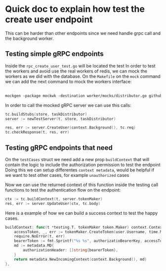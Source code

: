 <h1>Quick doc to explain how test the create user endpoint</h1>
This can be harder than other endpoints since we need handle grpc call and the background worker.
<h2>Testing simple gRPC endpoints</h2>

Inside the `rpc_create_user_test.go` will be located the test
In order to test the workers and avoid use the real workers of redis, we can mock the workers as we did with the database.
On the `Makefile` on the `mock` command we can add the next command to mock the workers interface:
<br/><br/>

```makefile
mockgen -package mockwk -destination worker/mocks/distributor.go github.com/santinofajardo/simpleBank/workers TaskDistributor
```

In order to call the mocked gRPC server we can use this calls:

```go
tc.buildStubs(store, taskDistributor)
server := newTestServer(t, store, taskDistributor)

res, err := server.CreateUser(context.Background(), tc.req)
tc.checkResponse(t, res, err)
```

<h2>Testing gRPC endpoints that need</h2>

On the `testCases` struct we need add a new prop `buildContext` that will contain the logic to include the authorization permission to test the endpoint
Doing this we can setup differentes `context metadata`, would be helpful if we want to test other cases, for example `unauthorized` cases

Now we can use the returned context of this function inside the testing call functions to test the authentication flow on the endpoint:

```go
ctx := tc.buildContext(t, server.tokenMaker)
res, err := server.UpdateUser(ctx, tc.body)
```

Here is a example of how we can build a success context to test the happy cases.

```go
buildContext: func(t *testing.T, tokenMaker token.Maker) context.Context {
	accessToken, _, err := tokenMaker.CreateToken(user.Username, time.Minute)
	require.NoError(t, err)
	bearerToken := fmt.Sprintf("%s %s", authorizatioBearerKey, accessToken)
	md := metadata.MD{
		authorizationHeader: []string{bearerToken},
	}
	return metadata.NewIncomingContext(context.Background(), md)
},
```
